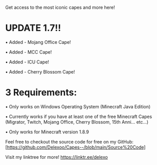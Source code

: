 Get access to the most iconic capes and more here! 

# UPDATE 1.7!!

• Added - Mojang Office Cape!

• Added - MCC Cape!

• Added - ICU Cape!

• Added - Cherry Blossom Cape!


# 3 Requirements:

• Only works on Windows Operating System (Minecraft Java Edition)

• Currently works if you have at least one of the free Minecraft Capes (Migrator, Twitch, Mojang Office, Cherry Blossom, 15th Anni... etc...)

• Only works for Minecraft version 1.8.9


Feel free to checkout the source code for free on my GitHub: [https://github.com/Delexoo/Capes--/blob/main/Source%20Code]

Visit my linktree for more! https://linktr.ee/delexo
